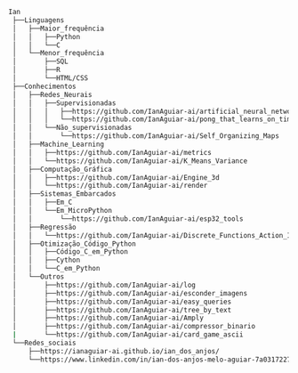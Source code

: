 <!--
Ian
 Linguagens
  Maior_frequência
   Python
   C
  Menor_frequência
   SQL
   R
   HTML/CSS
 Conhecimentos
  Redes_Neurais
   Supervisionadas
    https://github.com/IanAguiar-ai/artificial_neural_network
    https://github.com/IanAguiar-ai/pong_that_learns_on_time
   Não_supervisionadas
    https://github.com/IanAguiar-ai/Self_Organizing_Maps
  Machine_Learning
   https://github.com/IanAguiar-ai/metrics
   https://github.com/IanAguiar-ai/K_Means_Variance
  Computação_Gráfica
   https://github.com/IanAguiar-ai/Engine_3d
   https://github.com/IanAguiar-ai/render
  Sistemas_Embarcados
   Em_C
   Em_MicroPython
    https://github.com/IanAguiar-ai/esp32_tools
  Regressão
   https://github.com/IanAguiar-ai/Discrete_Functions_Action_Integration_Hub
  Otimização_Código_Python
   Código_C_em_Python
   Cython
   C_em_Python
  Outros
   https://github.com/IanAguiar-ai/log
   https://github.com/IanAguiar-ai/esconder_imagens
   https://github.com/IanAguiar-ai/easy_queries
   https://github.com/IanAguiar-ai/tree_by_text
   https://github.com/IanAguiar-ai/Amply
   https://github.com/IanAguiar-ai/compressor_binario
 Redes_sociais
  https://ianaguiar-ai.github.io/ian_dos_anjos/
  https://www.linkedin.com/in/ian-dos-anjos-melo-aguiar-7a0317227/
-->


``` bash
Ian
 ├──Linguagens
 │   ├──Maior_frequência
 │   │   ├──Python
 │   │   └──C
 │   └──Menor_frequência
 │       ├──SQL
 │       ├──R
 │       └──HTML/CSS
 ├──Conhecimentos
 │   ├──Redes_Neurais
 │   │   ├──Supervisionadas
 │   │   │   ├──https://github.com/IanAguiar-ai/artificial_neural_network
 │   │   │   └──https://github.com/IanAguiar-ai/pong_that_learns_on_time
 │   │   └──Não_supervisionadas
 │   │       └──https://github.com/IanAguiar-ai/Self_Organizing_Maps
 │   ├──Machine_Learning
 │   │   ├──https://github.com/IanAguiar-ai/metrics
 │   │   └──https://github.com/IanAguiar-ai/K_Means_Variance
 │   ├──Computação_Gráfica
 │   │   ├──https://github.com/IanAguiar-ai/Engine_3d
 │   │   └──https://github.com/IanAguiar-ai/render
 │   ├──Sistemas_Embarcados
 │   │   ├──Em_C
 │   │   └──Em_MicroPython
 │   │       └──https://github.com/IanAguiar-ai/esp32_tools
 │   ├──Regressão
 │   │   └──https://github.com/IanAguiar-ai/Discrete_Functions_Action_Integration_Hub
 │   ├──Otimização_Código_Python
 │   │   ├──Código_C_em_Python
 │   │   ├──Cython
 │   │   └──C_em_Python
 │   └──Outros
 │       ├──https://github.com/IanAguiar-ai/log
 │       ├──https://github.com/IanAguiar-ai/esconder_imagens
 │       ├──https://github.com/IanAguiar-ai/easy_queries
 │       ├──https://github.com/IanAguiar-ai/tree_by_text
 │       ├──https://github.com/IanAguiar-ai/Amply
 │       ├──https://github.com/IanAguiar-ai/compressor_binario
 |       └──https://github.com/IanAguiar-ai/card_game_ascii
 └──Redes_sociais
     ├──https://ianaguiar-ai.github.io/ian_dos_anjos/
     └──https://www.linkedin.com/in/ian-dos-anjos-melo-aguiar-7a0317227/
```
